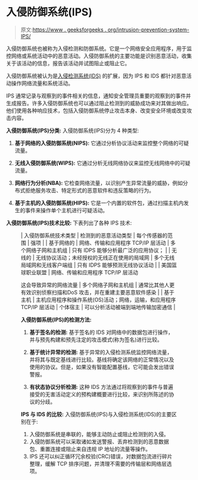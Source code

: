 # 入侵防御系统(IPS)

> 原文:[https://www . geeksforgeeks . org/intrusion-prevention-system-IPS/](https://www.geeksforgeeks.org/intrusion-prevention-system-ips/)

入侵防御系统也被称为入侵检测和防御系统。它是一个网络安全应用程序，用于监控网络或系统活动中的恶意活动。入侵防御系统的主要功能是识别恶意活动，收集关于该活动的信息，报告该活动并试图阻止或阻止它。

入侵防御系统被认为是[入侵检测系统(IDS)](https://www.geeksforgeeks.org/intrusion-detection-system-ids/) 的扩展，因为 IPS 和 IDS 都针对恶意活动操作网络流量和系统活动。

IPS 通常记录与观察到的事件相关的信息，通知安全管理员重要的观察到的事件并生成报告。许多入侵防御系统也可以通过阻止检测到的威胁成功来对其做出响应。他们使用各种响应技术，包括入侵防御系统停止攻击本身、改变安全环境或改变攻击内容。

**入侵防御系统(IPS)分类:**
入侵防御系统(IPS)分为 4 种类型:

1.  **基于网络的入侵防御系统(NIPS):**
    它通过分析协议活动来监控整个网络的可疑流量。

2.  **无线入侵防御系统(WIPS):**
    它通过分析无线网络协议来监控无线网络中的可疑流量。

3.  **网络行为分析(NBA):**
    它检查网络流量，以识别产生异常流量的威胁，例如分布式拒绝服务攻击、特定形式的恶意软件和违反策略的行为。

4.  **基于主机的入侵防御系统(HIPS):**
    它是一个内置的软件包，通过扫描主机内发生的事件来操作单个主机进行可疑活动。

**入侵防御系统(IPS)技术比较:**
下表列出了各种 IPS 技术:

<figure class="table">

| 入侵防御系统技术类型 | 检测到的恶意活动类型 | 每个传感器的范围 | 强项 |
| 基于网络的 | 网络、传输和应用程序 TCP/IP 层活动 | 多个网络子网和主机组 | 只有 IDPS 能够分析最广泛的应用协议； |
| 无线的 | 无线协议活动；未经授权的无线正在使用的局域网 | 多个无线局域网和无线客户端组 | 只有 IDPS 能够预测无线协议活动 |
| 美国篮球职业联盟 | 网络、传输和应用程序 TCP/IP 层活动

这会导致异常的网络流量 | 多个网络子网和主机组 | 通常比其他人更有效识别侦察扫描和DoS 攻击，并在重建主要恶意软件感染 |
| 基于主机 | 主机应用程序和操作系统(OS)活动；网络，运输，和应用程序 TCP/IP 层活动 | 个体宿主 | 可以分析活动被端到端地传输加密通信 |

**入侵防御系统(IPS)的检测方法:**

1.  **基于签名的检测:**
    基于签名的 IDS 对网络中的数据包进行操作，并与预先构建和预先注定的攻击模式(称为签名)进行比较。

2.  **基于统计异常的检测:**
    基于异常的入侵检测系统监控网络流量，并将其与既定基线进行比较。基线将确定该网络的正常情况以及使用的协议。但是，如果没有智能配置基线，它可能会发出错误警报。

3.  **有状态协议分析检测:**
    这种 IDS 方法通过将观察到的事件与普遍接受的无害活动定义的预构建概要进行比较，来识别所陈述的协议的分歧。

**IPS 与 IDS 的比较:**
入侵防御系统(IPS)与入侵检测系统(IDS)的主要区别在于:

1.  入侵防御系统是串联的，能够主动防止或阻止检测到的入侵。
2.  入侵防御系统可以采取诸如发送警报、丢弃检测到的恶意数据包、重置连接或阻止来自违规 IP 地址的流量等操作。
3.  IPS 还可以纠正循环冗余校验(CRC)错误，对数据包流进行碎片整理，缓解 TCP 排序问题，并清理不需要的传输层和网络层选项。

</figure>